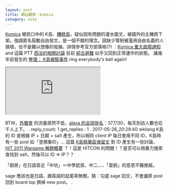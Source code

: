 ```yaml
---
layout: post
title: 網站觀察：Komica
category: note
---
```

[Komica](https://zh.wikipedia.org/wiki/Komica) 鄉民口中的 K島、[糟糕島](http://disp.cc/b/18-6VSQ)，疑似因有問題的灌水圖文，被國外的主機商下架。強調匿名鼓勵自由發文，是一個不錯的理念。因缺少管制被濫用自由名義的人搞壞，也不是難以想像的發展。詳情參考官方部落格(?) ：[Komica 重大故障通知 ](http://komica.blogspot.tw/2017/05/komica.html) and 這篇 PTT [西洽的相關討論](https://www.ptt.cc/bbs/C_Chat/M.1493897161.A.0B7.html)
目前 [綜合避難](http://rem.komica.org/00/index.htm) 似乎又回到正常運作的狀態。
讓幾年前發生的 [ 整理： K島被駭事件](http://disp.cc/b/18-6V1E) ring everybody's bell again!

<div class="videoWrapper"><iframe src="https://www.youtube.com/embed/Hzfnb6hJXyA"></iframe></div>

BTW，[外獨會](http://www.1949er.org/chat/index.php) 的流量居然不低，[alexa 的全球排名](http://www.alexa.com/siteinfo/1949er.org)：377,130，每天到訪人數也在千人上下。
.
reply_count: 1
get_replies : 1
.
2017-05-26_20:29:40 wkliang
K島的 ID 是根據 IP + 日期 + salt 產生，所以相同 client IP 每日會用不同 ID，K島時有一些 post 如「塗鴉看ID」... 這篇 [K島精華區保留文](http://komicolle.org/c/21346) 對 ID 產生有一些討論，[HIT 2011 Wargame 解題概要](http://www.hitcon.org/hit2011/wargame/ans.html) ？！這是 HITCON 的問題！？是否可以用暴力搜索查找到 salt，然後可以 ID => IP？？

「廚房」在日語音近「中坊」＝中學屁孩、中二、、、「耍廚」的意思不難推敲。

sage 應該也是日語，跟英語的鼠尾草無關，猜：勾選 sage 回文，不會讓原 post 回到 board top 擠掉 new post。
.
